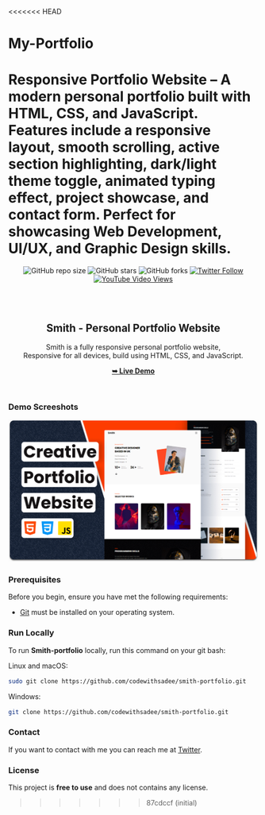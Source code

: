 <<<<<<< HEAD
# My-Portfolio
Responsive Portfolio Website – A modern personal portfolio built with HTML, CSS, and JavaScript. Features include a responsive layout, smooth scrolling, active section highlighting, dark/light theme toggle, animated typing effect, project showcase, and contact form. Perfect for showcasing Web Development, UI/UX, and Graphic Design skills.
=======
<div align="center">
  
  ![GitHub repo size](https://img.shields.io/github/repo-size/codewithsadee/smith-portfolio)
  ![GitHub stars](https://img.shields.io/github/stars/codewithsadee/smith-portfolio?style=social)
  ![GitHub forks](https://img.shields.io/github/forks/codewithsadee/smith-portfolio?style=social)
[![Twitter Follow](https://img.shields.io/twitter/follow/codewithsadee_?style=social)](https://twitter.com/intent/follow?screen_name=codewithsadee_)
  [![YouTube Video Views](https://img.shields.io/youtube/views/BbCLWdF3Bnc?style=social)](https://youtu.be/BbCLWdF3Bnc)

  <br />
  <br />

  <h2 align="center">Smith - Personal Portfolio Website</h2>

  Smith is a fully responsive personal portfolio website, <br />Responsive for all devices, build using HTML, CSS, and JavaScript.

  <a href="https://codewithsadee.github.io/smith-portfolio/"><strong>➥ Live Demo</strong></a>

</div>

<br />

### Demo Screeshots

![Smith-portfolio Desktop Demo](./readme-images/desktop.png "Desktop Demo")

### Prerequisites

Before you begin, ensure you have met the following requirements:

* [Git](https://git-scm.com/downloads "Download Git") must be installed on your operating system.

### Run Locally

To run **Smith-portfolio** locally, run this command on your git bash:

Linux and macOS:

```bash
sudo git clone https://github.com/codewithsadee/smith-portfolio.git
```

Windows:

```bash
git clone https://github.com/codewithsadee/smith-portfolio.git
```

### Contact

If you want to contact with me you can reach me at [Twitter](https://www.twitter.com/codewithsadee).

### License

This project is **free to use** and does not contains any license.
>>>>>>> 87cdccf (initial)
